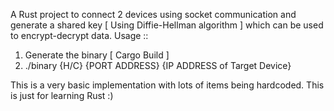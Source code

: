 A Rust project to connect 2 devices using socket communication and generate a shared key [ Using Diffie-Hellman algorithm ] which can be used to encrypt-decrypt data.
Usage :: 
1. Generate the binary [ Cargo Build ]
2. ./binary {H/C} {PORT ADDRESS} {IP ADDRESS of Target Device}
   
This is a very basic implementation with lots of items being hardcoded. This is just for learning Rust :)
